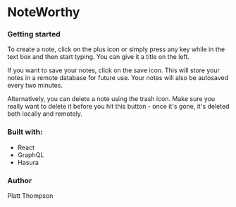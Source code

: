 # NoteWorthy

### Getting started

To create a note, click on the plus icon or simply press any key while in the text box and then start typing. You can give it a title on the left.

If you want to save your notes, click on the save icon. This will store your notes in a remote database for future use. Your notes will also be autosaved every two minutes.

Alternatively, you can delete a note using the trash icon. Make sure you really want to delete it before you hit this button - once it's gone, it's deleted both locally and remotely.

### Built with:

- React
- GraphQL
- Hasura

### Author

Platt Thompson